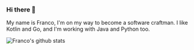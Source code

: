 ### Hi there 👋
My name is Franco, I'm on my way to become a software craftman. I like Kotlin and Go, and I'm working with Java and Python too.

![Franco's github stats](https://github-readme-stats.vercel.app/api?username=f-lombardo&show_icons=true&count_private=true)

<!--
**f-lombardo/f-lombardo** is a ✨ _special_ ✨ repository because its `README.md` (this file) appears on your GitHub profile.

Here are some ideas to get you started:

- 🔭 I’m currently working on ...
- 🌱 I’m currently learning ...
- 👯 I’m looking to collaborate on ...
- 🤔 I’m looking for help with ...
- 💬 Ask me about ...
- 📫 How to reach me: ...
- 😄 Pronouns: ...
- ⚡ Fun fact: ...
-->
